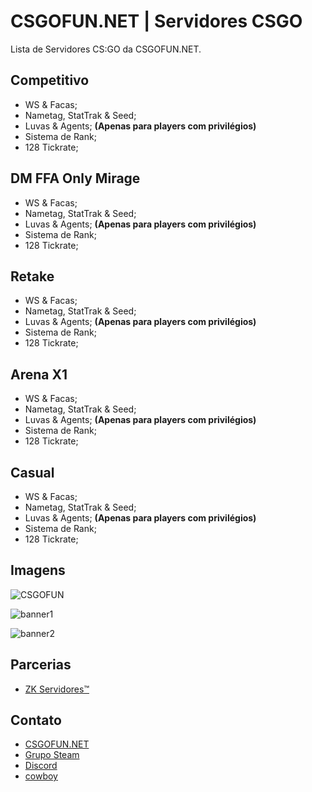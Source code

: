 # CSGOFUN.NET | Servidores CSGO
Lista de Servidores CS:GO da CSGOFUN.NET.

## Competitivo
- WS & Facas;
- Nametag, StatTrak & Seed;
- Luvas & Agents; **(Apenas para players com privilégios)**
- Sistema de Rank;
- 128 Tickrate;

## DM FFA Only Mirage
- WS & Facas;
- Nametag, StatTrak & Seed;
- Luvas & Agents; **(Apenas para players com privilégios)**
- Sistema de Rank;
- 128 Tickrate;

## Retake
- WS & Facas;
- Nametag, StatTrak & Seed;
- Luvas & Agents; **(Apenas para players com privilégios)**
- Sistema de Rank;
- 128 Tickrate;

## Arena X1
- WS & Facas;
- Nametag, StatTrak & Seed;
- Luvas & Agents; **(Apenas para players com privilégios)**
- Sistema de Rank;
- 128 Tickrate;

## Casual
- WS & Facas;
- Nametag, StatTrak & Seed;
- Luvas & Agents; **(Apenas para players com privilégios)**
- Sistema de Rank;
- 128 Tickrate;

## Imagens
![CSGOFUN](https://user-images.githubusercontent.com/32937653/80895340-3a693300-8cba-11ea-9eb8-04741b28157d.png)

![banner1](https://user-images.githubusercontent.com/32937653/80895341-3b9a6000-8cba-11ea-98a3-541ffdb846dd.png)

![banner2](https://user-images.githubusercontent.com/32937653/80895342-3b9a6000-8cba-11ea-946b-819e681aa2c1.png)

## Parcerias
- [ZK Servidores™](https://zkservidores.com)

## Contato
- [CSGOFUN.NET](http://csgofun.net)
- [Grupo Steam](https://steamcommunity.com/groups/ggservidores)
- [Discord](https://www.discord.gg/nGpvn9F)
- [cowboy](https://steamcommunity.com/profiles/76561198444723335)
